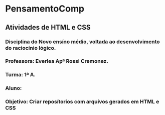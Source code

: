 # PensamentoComp
## Atividades de  HTML e CSS
### Disciplina do Novo ensíno médio, voltada ao desenvolvimento do raciocínio lógico.
### Professora: Everlea Apª Rossi Cremonez.
### Turma: 1ª A.
### Aluno: 
### Objetivo: Criar reposítorios com arquivos gerados em HTML e CSS

